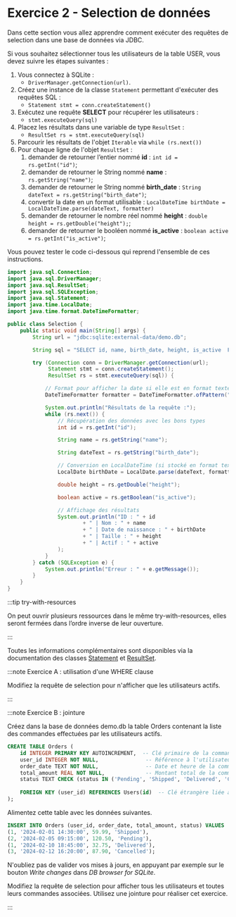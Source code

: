 # Exercice 2 - Selection de données

Dans cette section vous allez apprendre comment exécuter
des requêtes de selection dans une base de données via JDBC.

Si vous souhaitez sélectionner tous les utilisateurs
de la table USER, vous devez suivre les étapes suivantes :

1. Vous connectez à SQLite :
    - `DriverManager.getConnection(url)`.
1. Créez une instance de la classe `Statement` permettant d'exécuter des requêtes SQL : 
    - `Statement stmt = conn.createStatement()`
1. Exécutez une requête **SELECT** pour récupérer les utilisateurs : 
    - `stmt.executeQuery(sql)`
1. Placez les résultats dans une variable de type `ResultSet` :
    - `ResultSet rs = stmt.executeQuery(sql)`
1. Parcourir les résultats de l'objet `Iterable` via `while (rs.next())`
1. Pour chaque ligne de l'objet `ResultSet` : 
    1. demander de retourner l’entier nommé **id**  : `int id = rs.getInt("id")`;
    1. demander de retourner le String nommé **name**  : `rs.getString("name")`;   
    1. demander de retourner le String nommé **birth_date**  : `String dateText = rs.getString("birth_date")`;
    1. convertir la date en un format utilisable : `LocalDateTime birthDate = LocalDateTime.parse(dateText, formatter)`
    1. demander de retourner le nombre réel nommé **height**  : `double height = rs.getDouble("height");`; 
    1. demander de retourner le booléen nommé **is_active**  : `boolean active = rs.getInt("is_active")`;     

Vous pouvez tester le code ci-dessous qui reprend l'ensemble de 
ces instructions.

```java showLineNumbers title="SelectionQuery.java"
import java.sql.Connection;
import java.sql.DriverManager;
import java.sql.ResultSet;
import java.sql.SQLException;
import java.sql.Statement;
import java.time.LocalDate;
import java.time.format.DateTimeFormatter;

public class Selection {
    public static void main(String[] args) {
        String url = "jdbc:sqlite:external-data/demo.db";

        String sql = "SELECT id, name, birth_date, height, is_active  FROM users";

        try (Connection conn = DriverManager.getConnection(url);
             Statement stmt = conn.createStatement();
             ResultSet rs = stmt.executeQuery(sql)) {

            // Format pour afficher la date si elle est en format texte
            DateTimeFormatter formatter = DateTimeFormatter.ofPattern("yyyy-MM-dd");

            System.out.println("Résultats de la requête :");
            while (rs.next()) {
                // Récupération des données avec les bons types
                int id = rs.getInt("id");

                String name = rs.getString("name");

                String dateText = rs.getString("birth_date");

                // Conversion en LocalDateTime (si stocké en format texte)
                LocalDate birthDate = LocalDate.parse(dateText, formatter);

                double height = rs.getDouble("height");

                boolean active = rs.getBoolean("is_active");

                // Affichage des résultats
                System.out.println("ID : " + id
                        + " | Nom : " + name
                        + " | Date de naissance : " + birthDate
                        + " | Taille : " + height
                        + " | Actif : " + active
                );
            }
        } catch (SQLException e) {
            System.out.println("Erreur : " + e.getMessage());
        }
    }
}
```

:::tip try-with-resources

On peut ouvrir plusieurs ressources dans le même try-with-resources, elles seront fermées dans l’ordre inverse de leur ouverture.

:::

Toutes les informations complémentaires sont disponibles
via la documentation des classes [Statement](https://docs.oracle.com/en/java/javase/23/docs/api/java.sql/java/sql/Statement.html) 
et [ResultSet](https://docs.oracle.com/en/java/javase/23/docs/api/java.sql/java/sql/ResultSet.html).

:::note Exercice A : utilisation d'une WHERE clause

Modifiez la requête de selection pour n'afficher que
les utilisateurs actifs.

:::


:::note Exercice B : jointure

Créez dans la base de données demo.db la table Orders
contenant la liste des commandes effectuées par les
utilisateurs actifs.

```sql showLineNumbers
CREATE TABLE Orders (
    id INTEGER PRIMARY KEY AUTOINCREMENT,  -- Clé primaire de la commande
    user_id INTEGER NOT NULL,               -- Référence à l'utilisateur
    order_date TEXT NOT NULL,               -- Date et heure de la commande (YYYY-MM-DD HH:MM:SS)
    total_amount REAL NOT NULL,             -- Montant total de la commande en euros
    status TEXT CHECK (status IN ('Pending', 'Shipped', 'Delivered', 'Cancelled')) NOT NULL,  -- Statut de la commande
    
    FOREIGN KEY (user_id) REFERENCES Users(id)  -- Clé étrangère liée à Users
);
```

Alimentez cette table avec les données suivantes.

```sql showLineNumbers
INSERT INTO Orders (user_id, order_date, total_amount, status) VALUES 
(1, '2024-02-01 14:30:00', 59.99, 'Shipped'),
(2, '2024-02-05 09:15:00', 120.50, 'Pending'),
(1, '2024-02-10 18:45:00', 32.75, 'Delivered'),
(3, '2024-02-12 16:20:00', 87.90, 'Cancelled');
```

N'oubliez pas de valider vos mises à jours, en appuyant par
exemple sur le bouton *Write changes* dans *DB browser for SQLite*.

Modifiez la requête de selection pour afficher
tous les utilisateurs et toutes leurs commandes associées.
Utilisez une jointure pour réaliser cet exercice.

:::